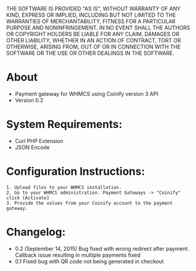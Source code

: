 THE SOFTWARE IS PROVIDED "AS IS", WITHOUT WARRANTY OF ANY KIND, EXPRESS OR
IMPLIED, INCLUDING BUT NOT LIMITED TO THE WARRANTIES OF MERCHANTABILITY,
FITNESS FOR A PARTICULAR PURPOSE AND NONINFRINGEMENT. IN NO EVENT SHALL THE
AUTHORS OR COPYRIGHT HOLDERS BE LIABLE FOR ANY CLAIM, DAMAGES OR OTHER
LIABILITY, WHETHER IN AN ACTION OF CONTRACT, TORT OR OTHERWISE, ARISING FROM,
OUT OF OR IN CONNECTION WITH THE SOFTWARE OR THE USE OR OTHER DEALINGS IN
THE SOFTWARE.

About
=====
+ Payment gateway for WHMCS using Coinify version 3 API
+ Version 0.2
	
System Requirements:
===================
+ Curl PHP Extension
+ JSON Encode
  
Configuration Instructions:
==========================
    1. Upload files to your WHMCS installation.
    2. Go to your WHMCS administration. Payment Gateways -> "Coinify" click [Activate]
    3. Provide the values from your Coinify account to the payment gateway.

Changelog:
===================
+ 0.2 (September 14, 2015)
Bug fixed with wrong redirect after payment.
Callback issue resulting in multiple payments fixed
+ 0.1
Fixed bug with QR code not being generated in checkout

